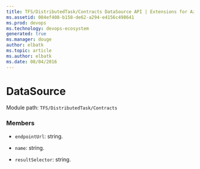 ```yaml
---
title: TFS/DistributedTask/Contracts DataSource API | Extensions for Azure DevOps Services
ms.assetid: 084ef408-b158-de62-a294-e4156c498641
ms.prod: devops
ms.technology: devops-ecosystem
generated: true
ms.manager: douge
author: elbatk
ms.topic: article
ms.author: elbatk
ms.date: 08/04/2016
---
```


# DataSource

Module path: `TFS/DistributedTask/Contracts`


### Members

* `endpointUrl`: string. 

* `name`: string. 

* `resultSelector`: string. 

